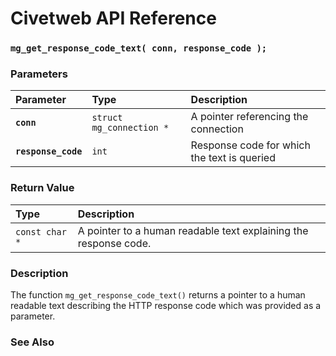 # Civetweb API Reference

### `mg_get_response_code_text( conn, response_code );`

### Parameters

| Parameter | Type | Description |
| :--- | :--- | :--- |
|**`conn`**|`struct mg_connection *`| A pointer referencing the connection |
|**`response_code`**|`int`| Response code for which the text is queried |

### Return Value

| Type | Description |
| :--- | :--- |
|`const char *`| A pointer to a human readable text explaining the response code. |

### Description

The function `mg_get_response_code_text()` returns a pointer to a human readable text
describing the HTTP response code which was provided as a parameter.

### See Also

